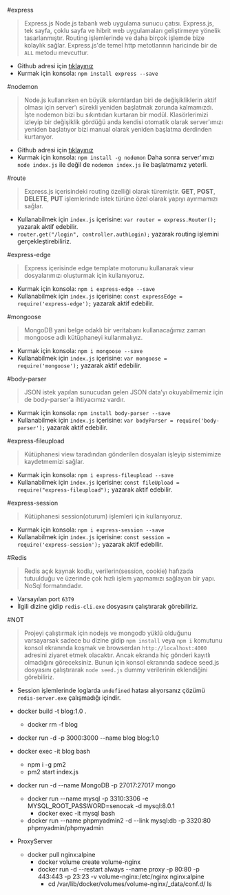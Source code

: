 #express
>Express.js Node.js tabanlı web uygulama sunucu çatısı.
Express.js, tek sayfa, çoklu sayfa ve hibrit web uygulamaları geliştirmeye yönelik tasarlanmıştır.
Routing işlemlerinde ve daha birçok işlemde bize kolaylık sağlar. Express.js'de temel http metotlarının haricinde bir de `ALL` metodu mevcuttur.
- Github adresi için [tıklayınız](https://github.com/expressjs/express)
- Kurmak için konsola: `npm install express --save`


#nodemon
>Node.js kullanırken en büyük sıkıntılardan biri de değişikliklerin aktif olması için server'ı sürekli yeniden başlatmak zorunda kalmamızdı.
İşte nodemon bizi bu sıkıntıdan kurtaran bir modül.
Klasörlerimizi izleyip bir değişiklik gördüğü anda kendisi otomatik olarak server'ımızı yeniden başlatıyor bizi manual olarak yeniden başlatma derdinden kurtarıyor.
- Github adresi için [tıklayınız](https://github.com/remy/nodemon)
- Kurmak için konsola: `npm install -g nodemon`
Daha sonra server'ımızı `node index.js` ile değil de `nodemon index.js` ile başlatmamız yeterli.

#route
>Express.js içerisindeki routing özelliği olarak türemiştir.
**GET**, **POST**, **DELETE**, **PUT** işlemlerinde istek türüne özel olarak yapıyı ayırmamızı sağlar.
- Kullanabilmek için `index.js` içerisine: `var router = express.Router();`  yazarak aktif edebilir.
- `router.get("/login", controller.authLogin);` yazarak routing işlemini gerçekleştirebiliriz.


#express-edge
>Express içerisinde edge template motorunu kullanarak view dosyalarımızı oluşturmak için kullanıyoruz.
- Kurmak için konsola: `npm i express-edge --save`
- Kullanabilmek için `index.js` içerisine: `const expressEdge = require('express-edge');`  yazarak aktif edebilir.


#mongoose
>MongoDB yani belge odaklı bir veritabanı kullanacağımız zaman mongoose adlı kütüphaneyi kullanmalıyız.
- Kurmak için konsola: `npm i mongoose --save`
- Kullanabilmek için `index.js` içerisine: `var mongoose = require('mongoose');`  yazarak aktif edebilir.


#body-parser
>JSON istek yapılan sunucudan gelen JSON data’yı okuyabilmemiz için de body-parser'a ihtiyacımız vardır.
- Kurmak için konsola: `npm install body-parser --save`
- Kullanabilmek için `index.js` içerisine: `var bodyParser = require('body-parser');`  yazarak aktif edebilir.


#express-fileupload
>Kütüphanesi view taradından gönderilen dosyaları işleyip sistemimize kaydetmemizi sağlar.
- Kurmak için konsola: `npm i express-fileupload --save`
- Kullanabilmek için `index.js` içerisine: `const fileUpload = require("express-fileupload");`  yazarak aktif edebilir.


#express-session
>Kütüphanesi session(oturum) işlemleri için kullanıyoruz.
- Kurmak için konsola: `npm i express-session --save`
- Kullanabilmek için `index.js` içerisine: `const session = require('express-session');`  yazarak aktif edebilir.


#Redis
>Redis açık kaynak kodlu, verilerin(session, cookie) hafızada tutuulduğu ve üzerinde çok hızlı işlem yapmamızı sağlayan bir yapı. NoSql formatındadır.
- Varsayılan port `6379`
- İlgili dizine gidip `redis-cli.exe` dosyasını çalıştırarak görebiliriz.

#NOT
>Projeyi çalıştırmak için nodejs ve mongodb yüklü olduğunu varsayarsak sadece bu dizine gidip `npm install` veya `npm i` komutunu konsol ekranında koşmak ve browserdan `http://localhost:4000` adresini ziyaret etmek olacaktır. Ancak ekranda hiç gönderi kayıtlı olmadığını göreceksiniz. Bunun için konsol ekranında sadece seed.js dosyasını çalıştırarak `node seed.js` dummy verilerinin eklendiğini görebiliriz.
- Session işlemlerinde loglarda `undefined` hatası alıyorsanız çözümü `redis-server.exe` çalışmadığı içindir.

- docker build -t blog:1.0 .
    - docker rm -f blog
- docker run -d -p 3000:3000 --name blog blog:1.0
- docker exec -it blog bash
	- npm i -g pm2
	- pm2 start index.js
- docker run -d --name MongoDB -p 27017:27017 mongo
    - docker run --name mysql -p 3310:3306 -e MYSQL_ROOT_PASSWORD=senocak -d mysql:8.0.1
        - docker exec -it mysql bash
    - docker run --name phpmyadmin2 -d --link mysql:db -p 3320:80 phpmyadmin/phpmyadmin
- ProxyServer
    - docker pull nginx:alpine
        - docker volume create volume-nginx
        - docker run -d --restart always --name proxy -p 80:80 -p 443:443 -p 23:23 -v volume-nginx:/etc/nginx nginx:alpine
            - cd /var/lib/docker/volumes/volume-nginx/_data/conf.d/ ls
